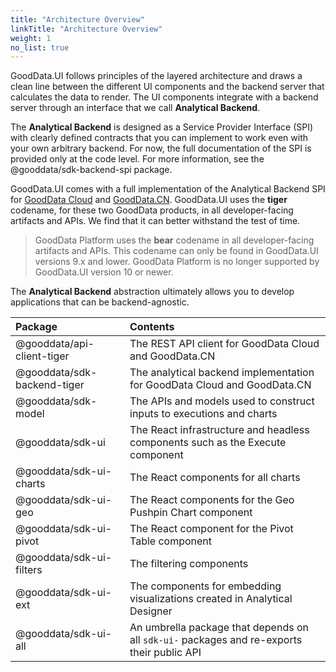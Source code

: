 ```yaml
---
title: "Architecture Overview"
linkTitle: "Architecture Overview"
weight: 1
no_list: true
---
```


GoodData.UI follows principles of the layered architecture and draws a clean line between the different UI components and the backend server that calculates the data to render. The UI components integrate with a backend server through an interface that we call **Analytical Backend**.

The **Analytical Backend** is designed as a Service Provider Interface (SPI) with clearly defined contracts that you can implement to work even with your own arbitrary backend. For now, the full documentation of the SPI is provided only at the code level. For more information, see the @gooddata/sdk-backend-spi package.

GoodData.UI comes with a full implementation of the Analytical Backend SPI for [GoodData Cloud](https://www.gooddata.com/docs/cloud/) and [GoodData.CN](https://www.gooddata.com/docs/cloud-native/latest/). GoodData.UI uses the **tiger** codename, for these two GoodData products, in all developer-facing artifacts and APIs. We find that it can better withstand the test of time.

> GoodData Platform uses the **bear** codename in all developer-facing artifacts and APIs. This codename can only be found in GoodData.UI versions 9.x and lower. GoodData Platform is no longer supported by GoodData.UI version 10 or newer.

The **Analytical Backend** abstraction ultimately allows you to develop applications that can be backend-agnostic.

| Package | Contents |
| :--- | :--- |
| @gooddata/api-client-tiger | The REST API client for GoodData Cloud and GoodData.CN |
| @gooddata/sdk-backend-tiger | The analytical backend implementation for GoodData Cloud and GoodData.CN |
| @gooddata/sdk-model | The APIs and models used to construct inputs to executions and charts |
| @gooddata/sdk-ui | The React infrastructure and headless components such as the Execute component |
| @gooddata/sdk-ui-charts | The React components for all charts |
| @gooddata/sdk-ui-geo | The React components for the Geo Pushpin Chart component |
| @gooddata/sdk-ui-pivot | The React component for the Pivot Table component |
| @gooddata/sdk-ui-filters | The filtering components |
| @gooddata/sdk-ui-ext | The components for embedding visualizations created in Analytical Designer |
| @gooddata/sdk-ui-all | An umbrella package that depends on all `sdk-ui-` packages and re-exports their public API |
